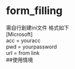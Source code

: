 # form_filling
需自行創建ini文件 
格式如下   
[Microsoft]   
acc = youracc   
pwd = yourpassword   
url = from link   
##使用情境  
